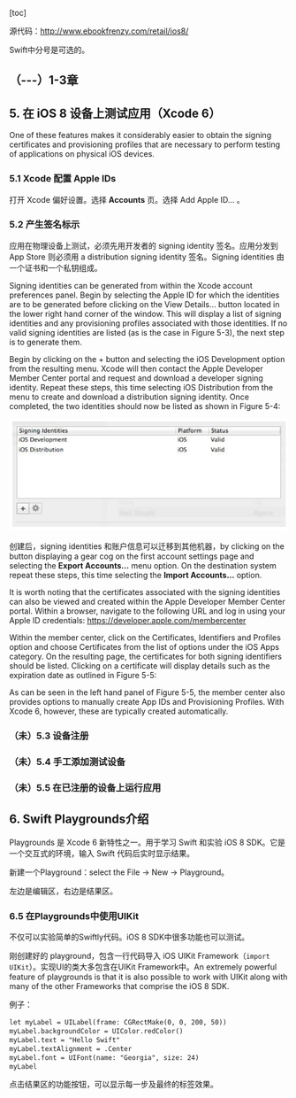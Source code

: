[toc]

源代码：http://www.ebookfrenzy.com/retail/ios8/

Swift中分号是可选的。

## （---）1-3章

## 5. 在 iOS 8 设备上测试应用（Xcode 6）

One of these features makes it considerably easier to obtain the signing certificates and provisioning profiles that are necessary to perform testing of applications on physical iOS devices.

### 5.1 Xcode 配置 Apple IDs

打开 Xcode 偏好设置。选择 **Accounts** 页。选择 Add Apple ID… 。

### 5.2 产生签名标示

应用在物理设备上测试，必须先用开发者的 signing identity 签名。应用分发到 App Store 则必须用 a distribution signing identity 签名。Signing identities 由一个证书和一个私钥组成。

Signing identities can be generated from within the Xcode account preferences panel. Begin by selecting the Apple ID for which the identities are to be generated before clicking on the View Details… button located in the lower right hand corner of the window. This will display a list of signing identities and any provisioning profiles associated with those identities. If no valid signing identities are listed (as is the case in Figure 5-3), the next step is to generate them.

Begin by clicking on the + button and selecting the iOS Development option from the resulting menu. Xcode will then contact the Apple Developer Member Center portal and request and download a developer signing identity. Repeat these steps, this time selecting iOS Distribution from the menu to create and download a distribution signing identity. Once completed, the two identities should now be listed as shown in Figure 5-4:

![](img/f5-4.png)

创建后，signing identities 和账户信息可以迁移到其他机器，by clicking on the button displaying a gear cog on the first account settings page and selecting the **Export Accounts…** menu option. On the destination system repeat these steps, this time selecting the **Import Accounts…** option.

It is worth noting that the certificates associated with the signing identities can also be viewed and created within the Apple Developer Member Center portal. Within a browser, navigate to the following URL and log in using your Apple ID credentials:
https://developer.apple.com/membercenter

Within the member center, click on the Certificates, Identifiers and Profiles option and choose Certificates from the list of options under the iOS Apps category. On the resulting page, the certificates for both signing identifiers should be listed. Clicking on a certificate will display details such as the expiration date as outlined in Figure 5-5:

As can be seen in the left hand panel of Figure 5-5, the member center also provides options to manually create App IDs and Provisioning Profiles. With Xcode 6, however, these are typically created automatically.

### （未）5.3 设备注册

### （未）5.4 手工添加测试设备

### （未）5.5 在已注册的设备上运行应用

## 6. Swift Playgrounds介绍

Playgrounds 是 Xcode 6 新特性之一。用于学习 Swift 和实验 iOS 8 SDK。它是一个交互式的环境，输入 Swift 代码后实时显示结果。

新建一个Playground：select the File -> New -> Playground。

左边是编辑区，右边是结果区。

### 6.5 在Playgrounds中使用UIKit

不仅可以实验简单的Swiftly代码。iOS 8 SDK中很多功能也可以测试。

刚创建好的 playground，包含一行代码导入 iOS UIKit Framework（`import UIKit`）。实现UI的类大多包含在UIKit Framework中。An extremely powerful feature of playgrounds is that it is also possible to work with UIKit along with many of the other Frameworks that comprise the iOS 8 SDK.

例子：

```
let myLabel = UILabel(frame: CGRectMake(0, 0, 200, 50))
myLabel.backgroundColor = UIColor.redColor()
myLabel.text = "Hello Swift"
myLabel.textAlignment = .Center
myLabel.font = UIFont(name: "Georgia", size: 24)
myLabel
```

点击结果区的功能按钮，可以显示每一步及最终的标签效果。

























